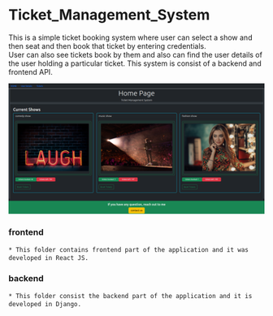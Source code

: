 # Ticket_Management_System
   This is a simple ticket booking system where user can select a show and then seat and then book that ticket by entering credentials.  
   User can also see tickets book by them and also can find the user details of the user holding a particular ticket. 
   This system is consist of a backend and frontend API.
   
![alt text](https://github.com/yashtiwari1906/Ticket_Management_System/blob/main/Images/Home%20Page.png)

### frontend 
    * This folder contains frontend part of the application and it was developed in React JS.

### backend 
    * This folder consist the backend part of the application and it is developed in Django.
    

  
